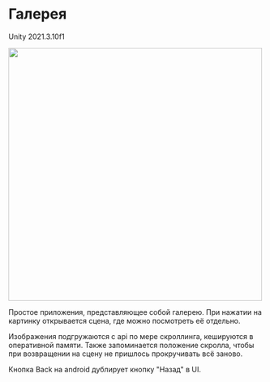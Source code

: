 # Галерея

Unity 2021.3.10f1

<img src="https://github.com/1Zero11/Sunday-Galery/assets/30704362/54fb22c2-451f-456f-8eac-311a592b1364" width="500">

Простое приложения, представляющее собой галерею. При нажатии на картинку открывается сцена, где можно посмотреть её отдельно.

Изображения подгружаются с api по мере скроллинга, кешируются в оперативной памяти. Также запоминается положение скролла, чтобы при возвращении на сцену не пришлось прокручивать всё заново.

Кнопка Back на android дублирует кнопку "Назад" в UI.
